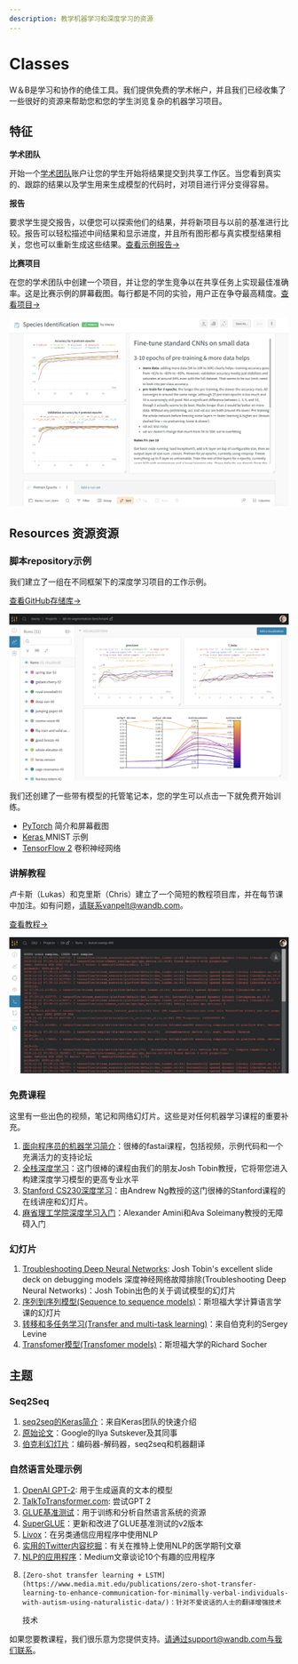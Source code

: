 ```yaml
---
description: 教学机器学习和深度学习的资源
---
```


# Classes

 W＆B是学习和协作的绝佳工具。我们提供免费的学术帐户，并且我们已经收集了一些很好的资源来帮助您和您的学生浏览复杂的机器学习项目。

##  **特征**

 **学术团队**

 开始一个[学术团队](https://www.wandb.com/academic)账户让您的学生开始将结果提交到共享工作区。当您看到真实的、跟踪的结果以及学生用来生成模型的代码时，对项目进行评分变得容易。

 **报告**

 要求学生提交报告，以便您可以探索他们的结果，并将新项目与以前的基准进行比较。报告可以轻松描述中间结果和显示进度，并且所有图形都与真实模型结果相关，您也可以重新生成这些结果。[查看示例报告→](https://wandb.ai/stacey/keras_finetune/reports/Curriculum-Learning-in-Nature--Vmlldzo1MjcxNw)

**比赛项目**

 在您的学术团队中创建一个项目，并让您的学生竞争以在共享任务上实现最佳准确率。这是比赛示例的屏幕截图。每行都是不同的实验，用户正在争夺最高精度。[查看项目→](https://wandb.ai/wandb/feb8-emotion)

![](../../.gitbook/assets/image%20%2857%29%20%284%29%20%285%29%20%284%29.png)

## Resources **资源资源**

###  脚本repository示例

我们建立了一组在不同框架下的深度学习项目的工作示例。

  [查看GitHub存储库→](https://github.com/wandb/examples)

![](../../.gitbook/assets/image%20%2848%29%20%282%29%20%283%29%20%282%29.png)

 我们还创建了一些带有模型的托管笔记本，您的学生可以点击一下就免费开始训练。

* [PyTorch](http://bit.ly/wandb-pytorch-intro) 简介和屏幕截图
* [Keras ](http://bit.ly/wandb-keras-colab)MNIST 示例
* [TensorFlow 2](http://bit.ly/wandb-tf-colab) 卷积神经网络

###  **讲解教程**

卢卡斯（Lukas）和克里斯（Chris）建立了一个简短的教程项目库，并在每节课中加注。如有问题，请联系vanpelt@wandb.com。

 [查看教程→](https://www.wandb.com/tutorials)

![](../../.gitbook/assets/image%20%2876%29%20%283%29%20%284%29%20%282%29.png)

###  **免费课程**

这里有一些出色的视频，笔记和网络幻灯片。这些是对任何机器学习课程的重要补充。

1. [ 面向程序员的机器学习简介](https://course18.fast.ai/ml)：很棒的fastai课程，包括视频，示例代码和一个充满活力的支持论坛
2.  [全栈深度学习](https://fullstackdeeplearning.com/march2019)：这门很棒的课程由我们的朋友Josh Tobin教授，它将带您进入构建深度学习模型的更高专业水平
3.  [Stanford CS230深度学习](https://cs230.stanford.edu/)：由Andrew Ng教授的这门很棒的Stanford课程的在线讲座和幻灯片。
4.  [麻省理工学院深度学习入门](http://introtodeeplearning.com/)：Alexander Amini和Ava Soleimany教授的无障碍入门

###  **幻灯片**

1. [Troubleshooting Deep Neural Networks](http://josh-tobin.com/troubleshooting-deep-neural-networks.html): Josh Tobin's excellent slide deck on debugging models 深度神经网络故障排除\(Troubleshooting Deep Neural Networks\)：Josh Tobin出色的关于调试模型的幻灯片
2. [ 序列到序列模型\(Sequence to sequence models\)](https://nlp.stanford.edu/~johnhew/public/14-seq2seq.pdf)：斯坦福大学计算语言学课的幻灯片
3.  [转移和多任务学习\(Transfer and multi-task learning\)](http://rail.eecs.berkeley.edu/deeprlcourse-fa17/f17docs/lecture_15_multi_task_learning.pdf)：来自伯克利的Sergey Levine
4.  [Transfomer模型\(Transfomer models\)](https://web.stanford.edu/class/archive/cs/cs224n/cs224n.1184/lectures/lecture12.pdf)：斯坦福大学的Richard Socher

## **主题**

### Seq2Seq

1. [seq2seq的Keras简介](https://blog.keras.io/a-ten-minute-introduction-to-sequence-to-sequence-learning-in-keras.html)：来自Keras团队的快速介绍
2.  [原始论文](https://papers.nips.cc/paper/5346-sequence-to-sequence-learning-with-neural-networks.pdf)：Google的Ilya Sutskever及其同事
3.  [伯克利幻灯片](https://courses.d2l.ai/berkeley-stat-157/units/seq2seq.html)：编码器-解码器，seq2seq和机器翻译

### **自然语言处理示例**

1. [OpenAI GPT-2](https://openai.com/blog/better-language-models/): 用于生成逼真的文本的模型
2. [TalkToTransformer.com](https://talktotransformer.com): 尝试GPT 2
3. [GLUE基准测试](https://gluebenchmark.com/)：用于训练和分析自然语言系统的资源
4.   [SuperGLUE](https://super.gluebenchmark.com/)：更新和改进了GLUE基准测试的v2版本
5.    [Livox](http://impact-transfer.org/zero/livox/)：在另类通信应用程序中使用NLP
6.  [实用的Twitter内容挖掘](https://www.ncbi.nlm.nih.gov/pmc/articles/PMC3694275/)：有关在推特上使用NLP的医学期刊文章
7.  [  NLP的应用程序](https://medium.com/@datamonsters/artificial-neural-networks-in-natural-language-processing-bcf62aa9151a)：Medium文章谈论10个有趣的应用程序
8.     [Zero-shot transfer learning + LSTM](https://www.media.mit.edu/publications/zero-shot-transfer-learning-to-enhance-communication-for-minimally-verbal-individuals-with-autism-using-naturalistic-data/)：针对不爱说话的人士的翻译增强技术

    技术



如果您要教课程，我们很乐意为您提供支持。请通过support@wandb.com与我们联系。

